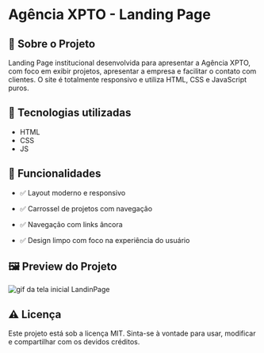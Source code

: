 # Agência XPTO - Landing Page

## 🧾 Sobre o Projeto
Landing Page institucional desenvolvida para apresentar a Agência XPTO, com foco em exibir projetos, apresentar a empresa e facilitar o contato com clientes. O site é totalmente responsivo e utiliza HTML, CSS e JavaScript puros.

## 🚀 Tecnologias utilizadas

- HTML
- CSS
- JS

## 🎯 Funcionalidades

- ✅ Layout moderno e responsivo

- ✅ Carrossel de projetos com navegação

- ✅ Navegação com links âncora

- ✅ Design limpo com foco na experiência do usuário

## 🖼️ Preview do Projeto

<img src="./redme/LandindPage.gif" alt="gif da tela inicial LandinPage">


## ⚠️ Licença
Este projeto está sob a licença MIT.
Sinta-se à vontade para usar, modificar e compartilhar com os devidos créditos.


